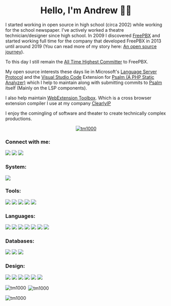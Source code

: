 <h1 align="center">Hello, I'm Andrew 👋🏻</h1>

I started working in open source in high school (circa 2002) while working for the school newspaper. I've actively worked a theatre technician/designer since high school. In 2009 I discovered <a href="https://www.freepbx.org/">FreePBX</a> and started working full time for the company that developed FreePBX in 2013 until around 2019 (You can read more of my story here: <a href="https://medium.com/@andrewnagy/an-open-source-journey-f66649ac2d8c">An open source journey</a>).

To this day I still remain the <a href="https://www.openhub.net/p/freepbx/contributors?query=&time_span=&sort=commits">All Time Highest Committer</a> to FreePBX.

My open source interests these days lie in Microsoft's <a href="https://microsoft.github.io/language-server-protocol/">Language Server Protocol</a> and the <a href="https://code.visualstudio.com/">Visual Studio Code</a> Extension for <a href="https://github.com/psalm/psalm-vscode-plugin">Psalm (A PHP Static Analyzer)</a> which I help to maintain along with submitting commits to <a href="https://github.com/vimeo/psalm">Psalm</a> itself (Mainly on the LSP components).

I also help maintain <a href="https://github.com/webextension-toolbox/webextension-toolbox">WebExtension Toolbox</a>. Which is a cross browser extension compiler I use at my company <a href="https://github.com/clearlyip">ClearlyIP</a>

I enjoy the comingling of software and theater to create technically complex productions.

<p align="center"> <a href="https://github.com/ryo-ma/github-profile-trophy"><img src="https://github-profile-trophy.vercel.app/?username=tm1000&theme=oldie&margin-w=15&margin-h=15&no-bg=true&no-frame=true&column=3" alt="tm1000" /></a> </p>

<h3 align="left">Connect with me:</h3>

<a href="http://www.twitter.com/tm1000">![](https://img.shields.io/badge/Twitter-tm1000-informational?style=flat&logo=twitter&logoColor=white&color=6aa6f8)</a>
<a href="https://linkedin.com/in/asnagy">![](https://img.shields.io/badge/LinkedIn-asnagy-informational?style=flat&logo=linkedin&logoColor=white&color=6aa6f8)</a>
<a href="https://medium.com/@andrewnagy">![](https://img.shields.io/badge/Medium-andrewnagy-informational?style=flat&logo=medium&logoColor=white&color=6aa6f8)</a>

<h3 align="left">System:</h3>

![](https://img.shields.io/badge/OS-Mac-informational?style=flat&logo=apple&logoColor=white&color=6aa6f8)

<h3 align="left">Tools:</h3>

![](https://img.shields.io/badge/Editor-VS_Code-informational?style=flat&logo=visual-studio-code&logoColor=white&color=6aa6f8)
![](https://img.shields.io/badge/Tools-Postman-informational?style=flat&logo=postman&logoColor=white&color=6aa6f8)
![](https://img.shields.io/badge/Tools-Insomnia-informational?style=flat&logo=insomnia&logoColor=white&color=6aa6f8)
![](https://img.shields.io/badge/Tools-Docker-informational?style=flat&logo=docker&logoColor=white&color=6aa6f8)
![](https://img.shields.io/badge/Tools-GIT-informational?style=flat&logo=git&logoColor=white&color=6aa6f8)

<h3 align="left">Languages:</h3>

![](https://img.shields.io/badge/Code-PHP-informational?style=flat&logo=php&logoColor=white&color=6aa6f8)
![](https://img.shields.io/badge/Code-Node.JS-informational?style=flat&logo=node.js&logoColor=white&color=6aa6f8)
![](https://img.shields.io/badge/Code-JavaScript-informational?style=flat&logo=javascript&logoColor=white&color=6aa6f8)
![](https://img.shields.io/badge/Code-Typescript-informational?style=flat&logo=typescript&logoColor=white&color=6aa6f8)
![](https://img.shields.io/badge/Code-React-informational?style=flat&logo=react&logoColor=white&color=6aa6f8)
![](https://img.shields.io/badge/Code-GraphQL-informational?style=flat&logo=graphql&logoColor=white&color=6aa6f8)
![](https://img.shields.io/badge/Shell-Bash-informational?style=flat&logo=gnu-bash&logoColor=white&color=6aa6f8)

<h3 align="left">Databases:</h3>

![](https://img.shields.io/badge/DB-MariaDB-informational?style=flat&logo=mariadb&logoColor=white&color=6aa6f8)
![](https://img.shields.io/badge/DB-MySQL-informational?style=flat&logo=mysql&logoColor=white&color=6aa6f8)
![](https://img.shields.io/badge/DB-SQLite-informational?style=flat&logo=sqlite&logoColor=white&color=6aa6f8)

<h3 align="left">Design:</h3>

![](https://img.shields.io/badge/Adobe-Photoshop-informational?style=flat&logo=adobephotoshop&logoColor=white&color=6aa6f8)
![](https://img.shields.io/badge/Adobe-After_Effects-informational?style=flat&logo=adobeaftereffects&logoColor=white&color=6aa6f8)
![](https://img.shields.io/badge/Adobe-Premiere_Pro-informational?style=flat&logo=adobepremierepro&logoColor=white&color=6aa6f8)
![](https://img.shields.io/badge/Adobe-Illustrator-informational?style=flat&logo=adobeillustrator&logoColor=white&color=6aa6f8)
![](https://img.shields.io/badge/Adobe-Audition-informational?style=flat&logo=adobeaudition&logoColor=white&color=6aa6f8)
![](https://img.shields.io/badge/Figure53-QLab-informational?style=flat&logo=qlab&logoColor=white&color=6aa6f8)

<p><img align="left" src="https://github-readme-stats.vercel.app/api/top-langs?username=tm1000&show_icons=true&locale=en&layout=compact" alt="tm1000" /></p>

<p>&nbsp;<img align="center" src="https://github-readme-stats.vercel.app/api?username=tm1000&show_icons=true&locale=en" alt="tm1000" /></p>

<p><img align="center" src="https://github-readme-streak-stats.herokuapp.com/?user=tm1000&" alt="tm1000" /></p>
